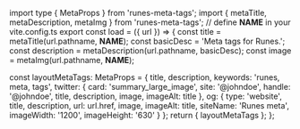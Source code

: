 import type { MetaProps } from 'runes-meta-tags';
import { metaTitle, metaDescription, metaImg } from 'runes-meta-tags';
// define **NAME** in your vite.config.ts
export const load = ({ url }) => {
const title = metaTitle(url.pathname, **NAME**);
const basicDesc = 'Meta tags for Runes.';
const description = metaDescription(url.pathname, basicDesc);
const image = metaImg(url.pathname, **NAME**);

const layoutMetaTags: MetaProps = {
title,
description,
keywords: 'runes, meta, tags',
twitter: {
card: 'summary_large_image',
site: '@johndoe',
handle: '@johndoe',
title,
description,
image,
imageAlt: title
},
og: {
type: 'website',
title,
description,
url: url.href,
image,
imageAlt: title,
siteName: 'Runes meta',
imageWidth: '1200',
imageHeight: '630'
}
};
return {
layoutMetaTags
};
};
